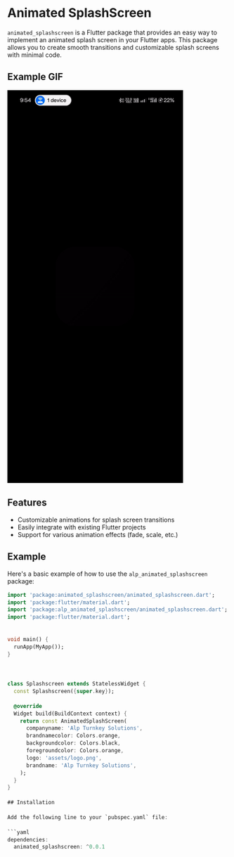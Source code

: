 # Animated SplashScreen

`animated_splashscreen` is a Flutter package that provides an easy way to implement an animated splash screen in your Flutter apps. This package allows you to create smooth transitions and customizable splash screens with minimal code.
## Example GIF

<img src="https://raw.githubusercontent.com/SujithAlpts/animated_splashscreen/main/asset/alplms.gif" alt="Animated GIF" width="400"/>


## Features

- Customizable animations for splash screen transitions
- Easily integrate with existing Flutter projects
- Support for various animation effects (fade, scale, etc.)

## Example

Here's a basic example of how to use the `alp_animated_splashscreen` package:

```dart
import 'package:animated_splashscreen/animated_splashscreen.dart';
import 'package:flutter/material.dart';
import 'package:alp_animated_splashscreen/animated_splashscreen.dart';
import 'package:flutter/material.dart';


void main() {
  runApp(MyApp());
}



class Splashscreen extends StatelessWidget {
  const Splashscreen({super.key});

  @override
  Widget build(BuildContext context) {
    return const AnimatedSplashScreen(
      companyname: 'Alp Turnkey Solutions',
      brandnamecolor: Colors.orange,
      backgroundcolor: Colors.black,
      foregroundcolor: Colors.orange,
      logo: 'assets/logo.png',
      brandname: 'Alp Turnkey Solutions', 
    );
  }
}

## Installation

Add the following line to your `pubspec.yaml` file:

```yaml
dependencies:
  animated_splashscreen: ^0.0.1


